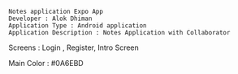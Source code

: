     Notes application Expo App
    Developer : Alok Dhiman
    Application Type : Android application
    Application Description : Notes Application with Collaborator



Screens : Login , Register, Intro Screen


Main Color : #0A6EBD